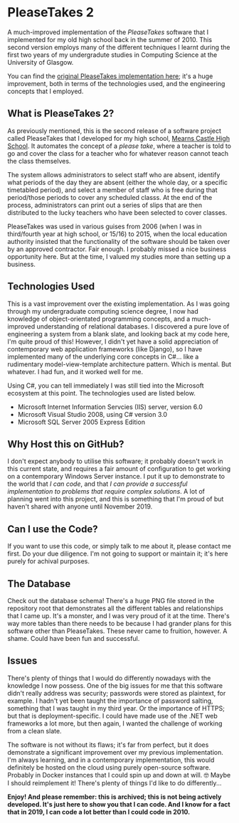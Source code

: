 # PleaseTakes 2
A much-improved implementation of the *PleaseTakes* software that I implemented for my old high school back in the summer of 2010. This second version employs many of the different techniques I learnt during the first two years of my undergradute studies in Computing Science at the University of Glasgow.

You can find the [original PleaseTakes implementation here](https://www.github.com/maxwelld90/pleasetakes/); it's a huge improvement, both in terms of the technologies used, and the engineering concepts that I employed.

## What is PleaseTakes 2?
As previously mentioned, this is the second release of a software project called PleaseTakes that I developed for my high school, [Mearns Castle High School](https://blogs.glowscotland.org.uk/er/MearnsCastle/). It automates the concept of a *please take*, where a teacher is told to go and cover the class for a teacher who for whatever reason cannot teach the class themselves.

The system allows administrators to select staff who are absent, identify what periods of the day they are absent (either the whole day, or a specific timetabled period), and select a member of staff who is free during that period/those periods to cover any scheduled classs. At the end of the process, administrators can print out a series of slips that are then distributed to the lucky teachers who have been selected to cover classes.

PleaseTakes was used in various guises from 2006 (when I was in third/fourth year at high school, or 15/16) to 2015, when the local education authority insisted that the functionality of the software should be taken over by an approved contractor. Fair enough. I probably missed a nice business opportunity here. But at the time, I valued my studies more than setting up a business.

## Technologies Used
This is a vast improvement over the existing implementation. As I was going through my undergraduate computing science degree, I now had knowledge of object-orientated programming concepts, and a much-improved understanding of relational databases. I discovered a pure love of engineering a system from a blank slate, and looking back at my code here, I'm quite proud of this! However, I didn't yet have a solid appreciation of contemporary web application frameworks (like Django), so I have implemented many of the underlying core concepts in C#... like a rudimentary model-view-template architecture pattern. Which is mental. But whatever. I had fun, and it worked well for me.

Using C#, you can tell immediately I was still tied into the Microsoft ecosystem at this point. The technologies used are listed below.

* Microsoft Internet Information Servcies (IIS) server, version 6.0
* Microsoft Visual Studio 2008, using C# version 3.0
* Microsoft SQL Server 2005 Express Edition

## Why Host this on GitHub?
I don't expect anybody to utilise this software; it probably doesn't work in this current state, and requires a fair amount of configuration to get working on a contemporary Windows Server instance. I put it up to demonstrate to the world that *I can code*, and that *I can provide a successful implementation to problems that require complex solutions*. A lot of planning went into this project, and this is something that I'm proud of but haven't shared with anyone until November 2019.

## Can I use the Code?
If you want to use this code, or simply talk to me about it, please contact me first. Do your due diligence. I'm not going to support or maintain it; it's here purely for achival purposes.

## The Database
Check out the database schema! There's a huge PNG file stored in the repository root that demonstrates all the different tables and relationships that I came up. It's a monster, and I was very proud of it at the time. There's way more tables than there needs to be because I had grander plans for this software other than PleaseTakes. These never came to fruition, however. A shame. Could have been fun and successful.

## Issues
There's plenty of things that I would do differently nowadays with the knowledge I now possess. One of the big issues for me that this software didn't really address was security; passwords were stored as plaintext, for example. I hadn't yet been taught the importance of password salting, something that I was taught in my third year. Or the importance of HTTPS; but that is deployment-specific. I could have made use of the .NET web frameworks a lot more, but then again, I wanted the challenge of working from a clean slate.

The software is not without its flaws; it's far from perfect, but it does demonstrate a significant improvement over my previous implementation. I'm always learning, and in a contemporary implementation, this would definitely be hosted on the cloud using purely open-source software. Probably in Docker instances that I could spin up and down at will. 🤓 Maybe I should reimplement it! There's plenty of things I'd like to do differently...

**Enjoy! And please remember: this is archived; this is not being actively developed. It's just here to show you that I can code. And I know for a fact that in 2019, I can code a lot better than I could code in 2010.**